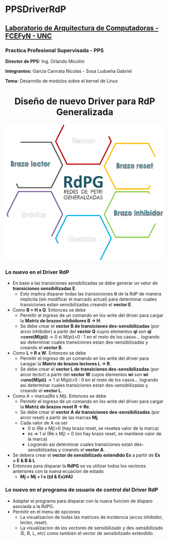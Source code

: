 # PPSDriverRdP

## [Laboratorio de Arquitectura de Computadoras - FCEFyN - UNC](http://computacion.efn.uncor.edu/lac)

### Practica Profesional Supervisada - PPS

  **Director de PPS:** Ing. Orlando Micolini
  
  **Integrantes:** Garcia Cannata Nicolas - Sosa Ludueña Gabriel
  
  **Tema:** Desarrollo de modulos sobre el kernel de Linux
  

<h1 align="center" >Diseño de nuevo Driver para RdP Generalizada</h1>
<p align="center">
 
<img src="https://github.com/gslAgile/PPSDriverRdP/blob/master/modulo_RdPG/intro2_RdPG.png" title="Intro RdP Generalizada">
<div align="center"></div>
 
</p>


### **Lo nuevo en el Driver RdP**
* En base a las transiciones sensibilizadas se debe generar un vetor de **transiciones sensibilizadas E**.
  - Esto implica disparar todas las transiociones **ti** de la RdP de manera implicita (sin modificar el marcado actual) para determinar
  cuales transiciones estan sensibilizadas creando el **vector E**.
* Como **B = H x Q**. Entonces se debe
  - Permitir el ingreso de un comando en los write del driver para cargar la **Matriz de brazos inhibidores B -> H**.
  - Se debe crear el **vector B de transiciones des-sensibilizadas** (por arcor inhibidor) a partir del **vector Q** cuyos elementos **qi**
  son **qi =cero(M(pi))** -> 0 si M(pi)>0 : 1 en el resto de los casos... logrando asi determinar cuales transiciones estan
  des-sensibilizadas y creando el **vector B**.
* Como **L = R x W**. Entonces se debe
  - Permitir el ingreso de un comando en los write del driver para caragar la **Matriz de brazos lectores L -> R**.
  - Se debe crear el **vector L de transiciones des-sensibilizadas** (por arcor lector) a partir del **vector W** cuyos elementos **wi**
  son **wi =uno(M(pi))** -> 1 si M(pi)>0 : 0 en el resto de los casos... logrando asi determinar cuales transiciones estan
  des-sensibilizadas y creando el **vector L**.
* Como A = marca(Re x Mj). Entonces se debe
  - Permitir el ingreso de un comando en los write del driver para cargar la **Matriz de brazos reset R -> Re**.
  - Se debe crear el **vector A de transiciones des-sensibilizadas** (por arcor reset) a partir de las marcas **Mj**.
  - Cada valor de A va ser 
     - 0 si (Re x Mj)>0 (hay brazo reset, se resetea valor de la marca)
     - es => 1 si (Re x Mj) = 0 (no hay brazo reset, se mantiene valor de la marca) 
     - Logrando asi determinar cuales transiciones estan des-sensibilizadas y creando el **vector A**.
* Se debera crear el **vector de sensibilizado extendido Ex** a partir de **Ex = E & B & L**
* Entonces para disparar la **RdPG** se va utilizar todos los vectores anteriores con la nueva ecuacion de estado
  - **Mj = Mj + I x ((d & Ex)#A)**
  
### **Lo nuevo en el programa de usuario de control del Driver RdP**
* Adaptar el programa para disparar con la nueva funcion de disparo asociada a la RdPG.
* Permitir en el menu de opciones
   - La visualizacion de todas las matrices de incidencia (arcos inhibidor, lector, reset).
   - La visualizacion de los vectores de sensibilizado y des-sensibilizado (E, B, L, etc) como tambien el vector de sensibilizado extendido.
